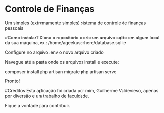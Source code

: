 # Controle de Finanças 
Um simples (extremamente simples) sistema de controle de finanças pessoais

#Como instalar?
Clone o repositório e crie um arquivo sqlite em algum local da sua máquina, ex.:
/home/ageekuserhere/database.sqlite

Configure no arquivo .env o novo arquivo criado

Navegue até a pasta onde os arquivos install e execute:

composer install
php artisan migrate
php artisan serve

Pronto!


#Créditos
Esta aplicação foi criada por mim, Guilherme Valdevieso, apenas por diversão e um trabalho de faculdade.

Fique a vontade para contribuir.
